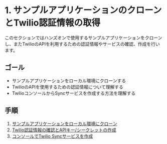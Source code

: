 #  1. サンプルアプリケーションのクローンとTwilio認証情報の取得

このセクションではハンズオンで使用するサンプルアプリケーションをクローンし、またTwilioのAPIを利用するための認証情報やサービスの確認、作成を行います。

## ゴール
- サンプルアプリケーションをローカル環境にクローンする
- TwilioのAPIを使用するための認証情報について理解する
- TwilioコンソールからSyncサービスを作成する方法を理解する

## 手順
1. [サンプルアプリケーションをローカル環境にクローン](01-Clone-Sample-App.md)
2. [Twilio認証情報の確認とAPIキー/シークレットの作成](02-Twilio-Credentials.md)
3. [コンソールでTwilio Syncサービスを作成](03-Create-Sync-Service.md)